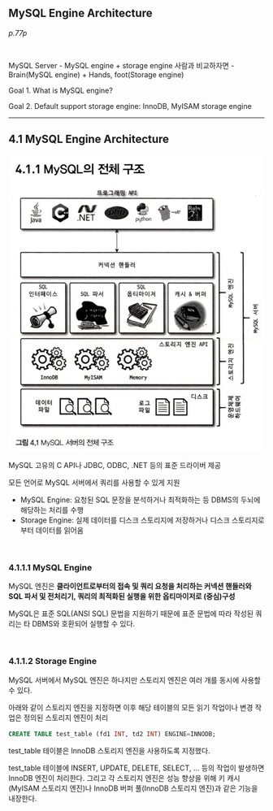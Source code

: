 ## MySQL Engine Architecture

*p.77p*

<br/>

MySQL Server - MySQL engine + storage engine
사람과 비교하자면 - Brain(MySQL engine) + Hands, foot(Storage engine)

Goal 1. What is MySQL engine?

Goal 2. Default support storage engine: InnoDB, MyISAM storage engine


---


## 4.1 MySQL Engine Architecture

<img src="./MySQL_Architecture.png" alt="MySQL_Architecture" />

MySQL 고유의 C API나 JDBC, ODBC, .NET 등의 표준 드라이버 제공

모든 언어로 MySQL 서버에서 쿼리를 사용할 수 있게 지원

- MySQL Engine: 요청된 SQL 문장을 분석하거나 최적화하는 등 DBMS의 두뇌에 해당하는 처리를 수행
- Storage Engine: 실제 데이터를 디스크 스토리지에 저장하거나 디스크 스토리지로부터 데이터를 읽어옴

<br/>

### 4.1.1.1 MySQL Engine

MySQL 엔진은 **클라이언트로부터의 접속 및 쿼리 요청을 처리하는 커넥션 핸들러와 SQL 파서 및 전처리기, 쿼리의 최적화된 실행을 위한 옵티마이저로 (중심)구성**

MySQL은 표준 SQL(ANSI SQL) 문법을 지원하기 때문에 표준 문법에 따라 작성된 쿼리는 타 DBMS와 호환되어 실행할 수 있다.

<br/>

### 4.1.1.2 Storage Engine

MySQL 서버에서 MySQL 엔진은 하나지만 스토리지 엔진은 여러 개를 동시에 사용할 수 있다.

아래와 같이 스토리지 엔진을 지정하면 이후 해당 테이블의 모든 읽기 작업이나 변경 작업은 정의된 스토리지 엔진이 처리

``` sql
CREATE TABLE test_table (fd1 INT, td2 INT) ENGINE=INNODB;
```

test_table 테이블은 InnoDB 스토리지 엔진을 사용하도록 지정했다. 

test_table 테이블에 INSERT, UPDATE, DELETE, SELECT, ... 등의 작업이 발생하면 InnoDB 엔진이 처리한다. 그리고 각 스토리지 엔진은 성능 향상을 위해 키 캐시(MyISAM 스토리지 엔진)나 InnoDB 버퍼 풀(InnoDB 스토리지 엔진)과 같은 기능을 내장한다.






